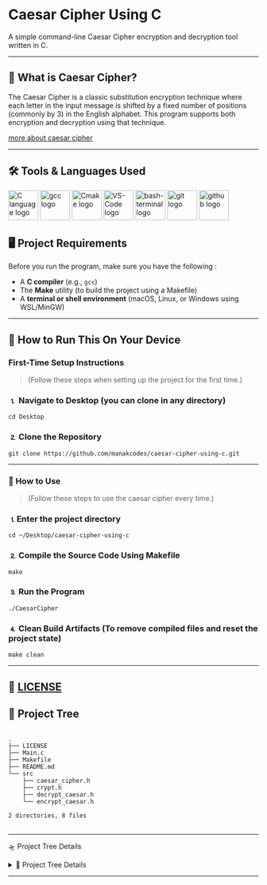 # Caesar Cipher Using C

A simple command-line Caesar Cipher encryption and decryption tool written in C.

---

## 🔐 What is Caesar Cipher?

The Caesar Cipher is a classic substitution encryption technique where each letter in the input message is shifted by a fixed number of positions (commonly by 3) in the English alphabet. This program supports both encryption and decryption using that technique.

[more about caesar cipher](https://en.wikipedia.org/wiki/Caesar_cipher)

---

## 🛠️ Tools & Languages Used

<p align="left">
  
  <img src="https://cdn.jsdelivr.net/gh/devicons/devicon@latest/icons/c/c-original.svg" alt="C language logo" width=60/>

  <img src="https://cdn.jsdelivr.net/gh/devicons/devicon@latest/icons/gcc/gcc-original.svg" alt="gcc logo" width=60/>

  <img src="https://cdn.jsdelivr.net/gh/devicons/devicon@latest/icons/cmake/cmake-original.svg" alt="Cmake logo" width=60/>

  <img src="https://cdn.jsdelivr.net/gh/devicons/devicon@latest/icons/vscode/vscode-original.svg" alt="VS-Code logo" width="60"/>

  <img src="https://cdn.jsdelivr.net/gh/devicons/devicon@latest/icons/bash/bash-original.svg" alt="bash-terminal logo" width="60"/>

  <img src="https://cdn.jsdelivr.net/gh/devicons/devicon@latest/icons/git/git-original.svg" alt="git logo" width=60/>

  <img src="https://cdn.jsdelivr.net/gh/devicons/devicon@latest/icons/github/github-original-wordmark.svg" alt="github logo" width=60/>
          
</p>

## 🖥️ Project Requirements

Before you run the program, make sure you have the following :

- A **C compiler** (e.g., `gcc`)
- The **Make** utility (to build the project using a Makefile)
- A **terminal or shell environment** (macOS, Linux, or Windows using WSL/MinGW)

---

## 🤖 How to Run This On Your Device

### First-Time Setup Instructions

> (Follow these steps when setting up the project for the first time.)

### ⒈ Navigate to Desktop (you can clone in any directory)

`cd Desktop`

### ⒉ Clone the Repository

`git clone https://github.com/manakcodes/caesar-cipher-using-c.git`

---

### 🏹 How to Use

> (Follow these steps to use the caesar cipher every time.)

### ⒈Enter the project directory

`cd ~/Desktop/caesar-cipher-using-c`

### ⒉ Compile the Source Code Using Makefile

`make`

### ⒊ Run the Program

`./CaesarCipher`

### ⒋ Clean Build Artifacts (To remove compiled files and reset the project state)

`make clean`

---

## 🪪 [LICENSE](https://github.com/manakcodes/caesar-cipher-using-c/blob/bd36d6a9c376389ee276c5431889069782137a3e/LICENSE)

## 🌲 Project Tree

<pre>
<code>
.
├── LICENSE
├── Main.c
├── Makefile
├── README.md
└── src
    ├── caesar_cipher.h
    ├── crypt.h
    ├── decrypt_caesar.h
    └── encrypt_caesar.h

2 directories, 8 files
</code>
</pre>

---

🛸 Project Tree Details

<details><summary>📁 Project Tree Details<strong></summary>

- Entry point of the program. Includes all other headers and handles execution flow.
  - [Main.c](https://github.com/manakcodes/caesar-cipher-using-c/blob/bd36d6a9c376389ee276c5431889069782137a3e/Main.c)
- Contains global constants, the CaesarCipher struct, and validation helpers.

  - [src/caesar_cipher.h](https://github.com/manakcodes/caesar-cipher-using-c/blob/bd36d6a9c376389ee276c5431889069782137a3e/src/caesar_cipher.h)

- Implements Caesar Cipher encryption logic.
  - [src/encrypt_caesar.h](https://github.com/manakcodes/caesar-cipher-using-c/blob/bd36d6a9c376389ee276c5431889069782137a3e/src/encrypt_caesar.h)
- Implements Caesar Cipher decryption logic.
  - [src/decrypt_caesar.h](https://github.com/manakcodes/caesar-cipher-using-c/blob/bd36d6a9c376389ee276c5431889069782137a3e/src/decrypt_caesar.h)
- Manages user I/O and CLI interactions, including string input and main crypt logic. - [src/crypt.h](https://github.com/manakcodes/caesar-cipher-using-c/blob/bd36d6a9c376389ee276c5431889069782137a3e/src/crypt.h)
</details>

---

